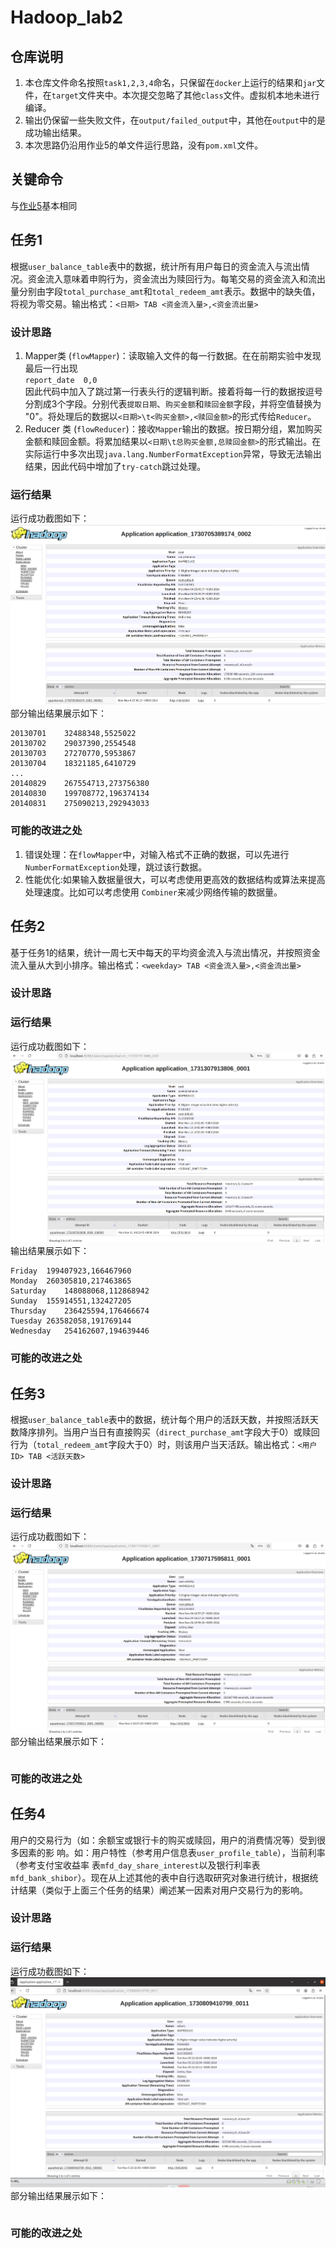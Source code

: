 # Hadoop_lab2

## 仓库说明
1. 本仓库文件命名按照`task1,2,3,4`命名，只保留在`docker`上运行的结果和`jar`文件，在`target`文件夹中。本次提交忽略了其他`class`文件。虚拟机本地未进行编译。
2. 输出仍保留一些失败文件，在`output/failed_output`中，其他在`output`中的是成功输出结果。
3. 本次思路仍沿用作业5的单文件运行思路，没有`pom.xml`文件。


## 关键命令
与[作业5](https://github.com/ysw0121/Hadoop_homework)基本相同

## 任务1
根据`user_balance_table`表中的数据，统计所有⽤户每⽇的资⾦流⼊与流出情况。资⾦流⼊意味着申购⾏为，资⾦流出为赎回⾏为。每笔交易的资⾦流⼊和流出量分别由字段`total_purchase_amt`和`total_redeem_amt`表示。数据中的缺失值，将视为零交易。输出格式：`<⽇期> TAB <资⾦流⼊量>,<资⾦流出量>`
### 设计思路
1. Mapper类 (`flowMapper`)：读取输入文件的每一行数据。在在前期实验中发现最后一行出现<br>`report_date	0,0`<br>因此代码中加入了跳过第一行表头行的逻辑判断。接着将每一行的数据按逗号分割成3个字段。分别代表`提取日期`、`购买金额`和`赎回金额`字段，并将空值替换为 "0"。将处理后的数据以`<日期>\t<购买金额>,<赎回金额>`的形式传给`Reducer`。
2. Reducer 类 (`flowReducer`)：接收`Mapper`输出的数据。按日期分组，累加购买金额和赎回金额。将累加结果以`<日期\t总购买金额,总赎回金额>`的形式输出。在实际运行中多次出现`java.lang.NumberFormatException`异常，导致无法输出结果，因此代码中增加了`try-catch`跳过处理。

### 运行结果
运行成功截图如下：
![task1](img/task1.png)
部分输出结果展示如下：
```
20130701	32488348,5525022
20130702	29037390,2554548
20130703	27270770,5953867
20130704	18321185,6410729
...
20140829	267554713,273756380
20140830	199708772,196374134
20140831	275090213,292943033
```

### 可能的改进之处
1. 错误处理：在`flowMapper`中，对输入格式不正确的数据，可以先进行`NumberFormatException`处理，跳过该行数据。
2. 性能优化:如果输入数据量很大，可以考虑使用更高效的数据结构或算法来提高处理速度。比如可以考虑使用 `Combiner`来减少网络传输的数据量。

## 任务2
基于任务1的结果，统计⼀周七天中每天的平均资⾦流⼊与流出情况，并按照资⾦流⼊量从⼤到⼩排序。输出格式：`<weekday> TAB <资⾦流⼊量>,<资⾦流出量>`
### 设计思路

### 运行结果
运行成功截图如下：
![task2](img/task2.png)
输出结果展示如下：
```
Friday	199407923,166467960
Monday	260305810,217463865
Saturday	148088068,112868942
Sunday	155914551,132427205
Thursday	236425594,176466674
Tuesday	263582058,191769144
Wednesday	254162607,194639446
```
### 可能的改进之处

## 任务3
根据`user_balance_table`表中的数据，统计每个⽤户的活跃天数，并按照活跃天数降序排列。当⽤户当⽇有直接购买（`direct_purchase_amt`字段⼤于0）或赎回⾏为（`total_redeem_amt`字段⼤于0）时，则该⽤户当天活跃。输出格式：`<⽤户ID> TAB <活跃天数>`
### 设计思路

### 运行结果
运行成功截图如下：
![task3](img/task3.png)
部分输出结果展示如下：
```

```

### 可能的改进之处

## 任务4
⽤户的交易⾏为（如：余额宝或银⾏卡的购买或赎回，⽤户的消费情况等）受到很多因素的影
响。如：⽤户特性（参考⽤户信息表`user_profile_table`），当前利率（参考⽀付宝收益率
表`mfd_day_share_interest`以及银⾏利率表`mfd_bank_shibor`）。现在从上述其他的表中⾃⾏选取研究对象进行统计，根据统计结果（类似于上⾯三个任务的结果）阐述某⼀因素对⽤户交易⾏为的影响。
### 设计思路

### 运行结果
运行成功截图如下：
![task4](img/task4.png)
部分输出结果展示如下：
```

```
### 可能的改进之处
